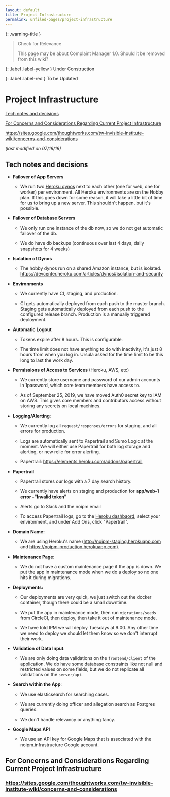```yaml
---
layout: default
title: Project Infrastructure
permalink: unfiled-pages/project-infrastructure
---
```


{: .warning-title }
> Check for Relevance
>
> This page may be about Complaint Manager 1.0. Should it be removed from this wiki?

{: .label .label-yellow }
Under Construction

{: .label .label-red }
To be Updated

# Project Infrastructure

[Tech notes and decisions](#tech-notes-and-decisions)

[For Concerns and Considerations Regarding Current Project Infrastructure](#for-concerns-and-considerations-regarding-current-project-infrastructure)

https://sites.google.com/thoughtworks.com/tw-invisible-institute-wiki/concerns-and-considerations

*(last modified on 07/19/19)*

## Tech notes and decisions

- **Failover of App Servers**
  - We run two [Heroku dynos](https://www.heroku.com/dynos) next to each other (one for web, one for worker) per
    environment. All Heroku environments are on the Hobby plan. If
    this goes down for some reason, it will take a little bit of
    time for us to bring up a new server. This shouldn't happen, but
    it's possible.

- **Failover of Database Servers**

  - We only run one instance of the db now, so we do not get
    automatic failover of the db.

  - We do have db backups (continuous over last 4 days, daily
        snapshots for 4 weeks)

- **Isolation of Dynos**

  - The hobby dynos run on a shared Amazon instance, but is
    isolated. https://devcenter.heroku.com/articles/dynos#isolation-and-security

- **Environments**

  - We currently have CI, staging, and production.

  - CI gets automatically deployed from each push to the master
    branch. Staging gets automatically deployed from each push to
    the configured release branch. Production is a manually
    triggered deployment.

- **Automatic Logout**

  - Tokens expire after 8 hours. This is configurable.

  - The time limit does not have anything to do with inactivity,
    it's just 8 hours from when you log in. Ursula asked for the
    time limit to be this long to last the work day.

- **Permissions of Access to Services** (Heroku, AWS, etc)

  - We currently store username and password of our admin accounts
    in 1password, which core team members have access to.

  - As of September 25, 2019, we have moved Auth0 secret key to IAM
    on AWS. This gives core members and contributors access without
    storing any secrets on local machines.

- **Logging/Alerting**:

  - We currently log all `request/responses/errors` for staging, and
    all errors for production.

  - Logs are automatically sent to Papertrail and Sumo Logic at the
    moment. We will either use Papertrail for both log storage and
    alerting, or new relic for error alerting.

  - Papertrail: https://elements.heroku.com/addons/papertrail

- **Papertrail**

  - Papertrail stores our logs with a 7 day search history.

  - We currently have alerts on staging and production for
    **app/web-1 error -"Invalid token"**

  - Alerts go to Slack and the noipm email

  - To access Papertrail logs, go to the [Heroku dashbaord](https://id.heroku.com/login), select your environment,
    and under Add Ons, click "Papertrail".

- **Domain Name:**

  - We are using Heroku's name (http://noipm-staging.herokuapp.com and https://noipm-production.herokuapp.com).

- **Maintenance Page:**

  - We do not have a custom maintenance page if the app is down. We
    put the app in maintenance mode when we do a deploy so no one
    hits it during migrations.

- **Deployments:**

  - Our deployments are very quick, we just switch out the docker
    container, though there could be a small downtime.

  - We put the app in maintenance mode, then run `migrations/seeds`
    from CircleCI, then deploy, then take it out of maintenance
    mode.

  - We have told IPM we will deploy Tuesdays at 9:00. Any other time
    we need to deploy we should let them know so we don't interrupt
    their work.

- **Validation of Data Input**:

  - We are only doing data validations on the `frontend/client` of the
    application. We do have some database constraints like not null
    and restricted values on some fields, but we do not replicate
    all validations on the `server/api`.

- **Search within the App**:

  - We use elasticsearch for searching cases.

  - We are currently doing officer and allegation search as Postgres
    queries.

  - We don't handle relevancy or anything fancy.

- **Google Maps API**

  - We use an API key for Google Maps that is associated with the
    noipm.infrastructure Google account.

## For Concerns and Considerations Regarding Current Project Infrastructure

### https://sites.google.com/thoughtworks.com/tw-invisible-institute-wiki/concerns-and-considerations